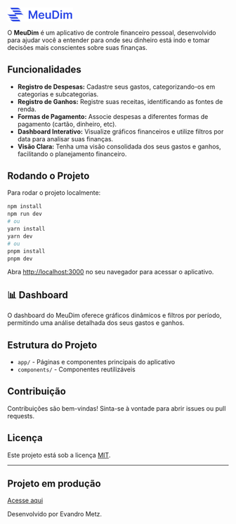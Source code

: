 <p align="left">
  <img src="public/meuDim.svg" alt="MeuDim logo" width="150" />
</p>

O **MeuDim** é um aplicativo de controle financeiro pessoal, desenvolvido para ajudar você a entender para onde seu dinheiro está indo e tomar decisões mais conscientes sobre suas finanças.

## Funcionalidades

- **Registro de Despesas:** Cadastre seus gastos, categorizando-os em categorias e subcategorias.
- **Registro de Ganhos:** Registre suas receitas, identificando as fontes de renda.
- **Formas de Pagamento:** Associe despesas a diferentes formas de pagamento (cartão, dinheiro, etc).
- **Dashboard Interativo:** Visualize gráficos financeiros e utilize filtros por data para analisar suas finanças.
- **Visão Clara:** Tenha uma visão consolidada dos seus gastos e ganhos, facilitando o planejamento financeiro.

## Rodando o Projeto

Para rodar o projeto localmente:

```bash
npm install
npm run dev
# ou
yarn install
yarn dev
# ou
pnpm install
pnpm dev
```

Abra [http://localhost:3000](http://localhost:3000) no seu navegador para acessar o aplicativo.

## 📊 Dashboard

O dashboard do MeuDim oferece gráficos dinâmicos e filtros por período, permitindo uma análise detalhada dos seus gastos e ganhos.

## Estrutura do Projeto

- `app/` - Páginas e componentes principais do aplicativo
- `components/` - Componentes reutilizáveis

## Contribuição

Contribuições são bem-vindas! Sinta-se à vontade para abrir issues ou pull requests.

## Licença

Este projeto está sob a licença [MIT](./LICENSE).

---

## Projeto em produção

[Acesse aqui](https://financas-azure.vercel.app)

Desenvolvido por Evandro Metz.